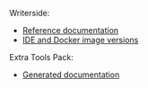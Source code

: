 Writerside:

- [Reference documentation](https://www.jetbrains.com/help/writerside/getting-started.html)
- [IDE and Docker image versions](https://plugins.jetbrains.com/plugin/20158-writerside/docs/8412.html)

Extra Tools Pack:

- [Generated documentation](https://jonathanlermitage.github.io/ij-extra-tools-pack-docs/)
